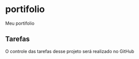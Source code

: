 # portifolio
Meu portifolio

## Tarefas

O controle das tarefas desse projeto será realizado no GitHub
